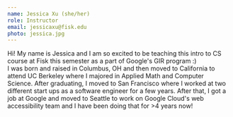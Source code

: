 ```yaml
---
name: Jessica Xu (she/her)
role: Instructor
email: jessicaxu@fisk.edu
photo: jessica.jpg
---
```


Hi! My name is Jessica and I am so excited to be teaching this intro to CS course at Fisk this semester as a part of Google's GIR program :)
<br>
I was born and raised in Columbus, OH and then moved to California to attend UC Berkeley where I majored in Applied Math and Computer Science. After graduating, I moved to San Francisco where I worked at two different start ups as a software engineer for a few years. After that, I got a job at Google and moved to Seattle to work on Google Cloud's web accessibility team and I have been doing that for >4 years now!